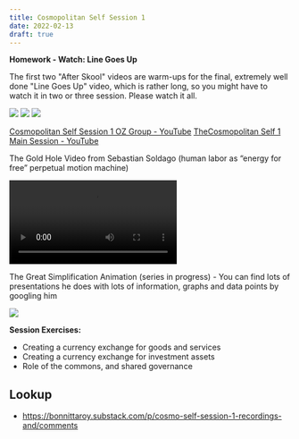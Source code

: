 ```yaml
---
title: Cosmopolitan Self Session 1
date: 2022-02-13
draft: true
---
```


**Homework - Watch: Line Goes Up**

The first two "After Skool" videos are warm-ups for the final, extremely well done "Line Goes Up" video, which is rather long, so you might have to watch it in two or three session. Please watch it all.

![](https://www.youtube.com/watch?v=0xQ_OTilgEM)
![](https://www.youtube.com/watch?v=qGHMyxYSa58)
![](https://www.youtube.com/watch?v=YQ_xWvX1n9g)

[Cosmopolitan Self Session 1 OZ Group - YouTube](https://www.youtube.com/watch?v=MwaFR8pZEr4&embeds_referring_euri=https%3A%2F%2Fbonnittaroy.substack.com%2F)
[TheCosmopolitan Self 1 Main Session - YouTube](https://www.youtube.com/watch?v=HqNwNbsAcLI)

The Gold Hole Video from Sebastian Soldago (human labor as “energy for free” perpetual motion machine)

<video controlslist="nodownload" src="https://www.dropbox.com/scl/fi/skq8wzkn7ztqwmtcdh1f0/the-gold-hole.mp4?rlkey=u6ytm5yzselvgmm12qzgorqww&raw=1" controls=""></video>

The Great Simplification Animation (series in progress) - You can find lots of presentations he does with lots of information, graphs and data points by googling him

![](https://www.youtube.com/watch?v=-xr9rIQxwj4?si=lBOFTA1OWVnWDb2d)

**Session Exercises:**

- Creating a currency exchange for goods and services
- Creating a currency exchange for investment assets
- Role of the commons, and shared governance

## Lookup

- https://bonnittaroy.substack.com/p/cosmo-self-session-1-recordings-and/comments
